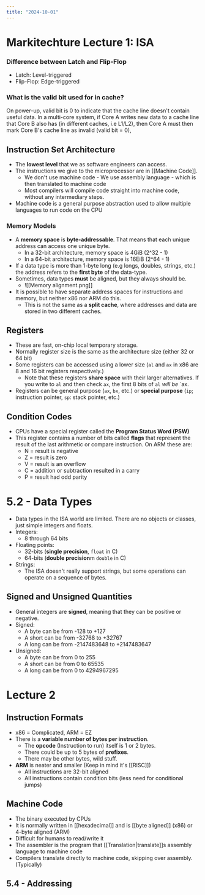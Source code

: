 ```yaml
---
title: "2024-10-01"
---
```

# Markitechture Lecture 1: ISA

### Difference between Latch and Flip-Flop
- Latch: Level-triggered
- Flip-Flop: Edge-triggered

### What is the valid bit used for in cache?
On power-up, valid bit is 0 to indicate that the cache line doesn't contain useful data. In a multi-core system, if Core A writes new data to a cache line that Core B also has (in different caches, i.e L1/L2), then Core A must then mark Core B's cache line as invalid (valid bit = 0),

## Instruction Set Architecture
- The **lowest level** that we as software engineers can access.
- The instructions we give to the microprocessor are in [[Machine Code]].
	- We don't use machine code - We use assembly language - which is then translated to machine code
	- Most compilers will compile code straight into machine code, without any intermediary steps.
- Machine code is a general purpose abstraction used to allow multiple languages to run code on the CPU

### Memory Models
- A **memory space** is **byte-addressable**. That means that each unique address can access one unique byte.
	- In a 32-bit architecture, memory space is 4GiB (2^32 - 1)
	- In a 64-bit architecture, memory space is 16EiB (2^64 - 1)
- If a data type is more than 1-byte long (e.g longs, doubles, strings, etc.) the address refers to the **first byte** of the data-type.
- Sometimes, data types **must** be aligned, but they always should be.
	- ![[Memory alignment.png]]
- It is possible to have separate address spaces for instructions and memory, but neither x86 nor ARM do this.
	- This is not the same as a **split cache**, where addresses and data are stored in two different caches.

## Registers
- These are fast, on-chip local temporary storage.
- Normally register size is the same as the architecture size (either 32 or 64 bit)
- Some registers can be accessed using a lower size (``al`` and ``ax`` in x86 are 8 and 16 bit registers respectively.)
	- Note that these registers **share space** with their larger alternatives. If you write to ``al`` and then check ``ax``, the first 8 bits of ``al`` *will be* `ax.
- Registers can be general purpose (`ax`, `bx`, etc.) or **special purpose** (`ip`; instruction pointer, `sp`: stack pointer, etc.)

## Condition Codes
- CPUs have a special register called the **Program Status Word (PSW)**
- This register contains a number of bits called **flags** that represent the result of the last arithmetic or compare instruction. On ARM these are:
	- N = result is negative
	- Z = result is zero
	- V = result is an overflow
	- C = addition or subtraction resulted in a carry
	- P = result had odd parity

# 5.2 - Data Types

- Data types in the ISA world are limited. There are no objects or classes, just simple integers and floats.
- Integers:
	- 8 through 64 bits
- Floating points:
	- 32-bits (**single precision**, `float` in C)
	- 64-bits (**double precision**m `double` in C)
- Strings:
	- The ISA doesn't really support strings, but some operations can operate on a sequence of bytes.

## Signed and Unsigned Quantities
- General integers are **signed**, meaning that they can be positive or negative.
- Signed:
	- A byte can be from -128 to +127
	- A short can be from -32768 to +32767
	- A long can be from -2147483648 to +2147483647
- Unsigned:
	- A byte can be from 0 to 255
	- A short can be from 0 to 65535
	- A long can be from 0 to 4294967295


# Lecture 2

## Instruction Formats
- x86 = Complicated, ARM = EZ
- There is a **variable number of bytes per instruction**.
	- The **opcode** (Instruction to run) itself is 1 or 2 bytes.
	- There could be up to 5 bytes of **prefixes**.
	- There may be other bytes, wild stuff.
- **ARM** is neater and smaller (Keep in mind it's [[RISC]])
	- All instructions are 32-bit aligned
	- All instructions contain condition bits (less need for conditional jumps)

## Machine Code
- The binary executed by CPUs
- It is normally written in [[hexadecimal]] and is [[byte aligned]] (x86) or 4-byte aligned (ARM)
- Difficult for humans to read/write it
- The assembler is the program that [[Translation|translate]]s assembly language to machine code
- Compilers translate directly to machine code, skipping over assembly. (Typically)


## 5.4 - Addressing
